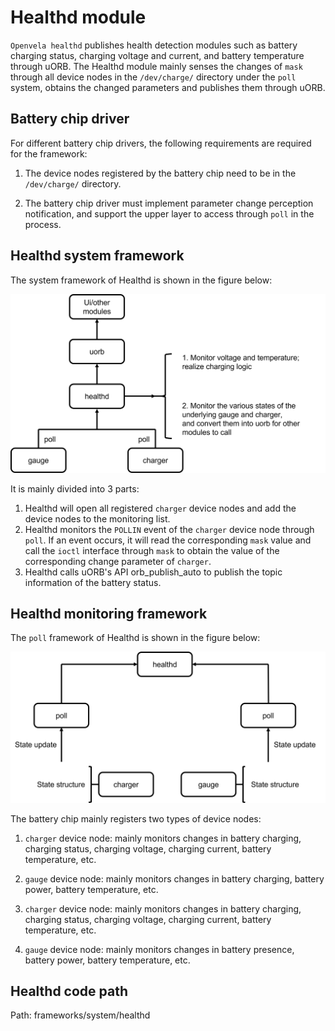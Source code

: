 # Healthd module

`Openvela healthd` publishes health detection modules such as battery charging status, charging voltage and current, and battery temperature through uORB. The Healthd module mainly senses the changes of `mask` through all device nodes in the `/dev/charge/` directory under the `poll` system, obtains the changed parameters and publishes them through uORB.

## Battery chip driver
For different battery chip drivers, the following requirements are required for the framework:

1. The device nodes registered by the battery chip need to be in the `/dev/charge/` directory.

2. The battery chip driver must implement parameter change perception notification, and support the upper layer to access through `poll` in the process.

## Healthd system framework
The system framework of Healthd is shown in the figure below:

![healthd system framework](./chart/healthd_sys.png)

It is mainly divided into 3 parts:

1. Healthd will open all registered `charger` device nodes and add the device nodes to the monitoring list.
2. Healthd monitors the `POLLIN` event of the `charger` device node through `poll`. If an event occurs, it will read the corresponding `mask` value and call the `ioctl` interface through `mask` to obtain the value of the corresponding change parameter of `charger`.
3. Healthd calls uORB's API orb_publish_auto to publish the topic information of the battery status.

## Healthd monitoring framework
The `poll` framework of Healthd is shown in the figure below:

![healthd detection framework](./chart/healthd_poll.png)

The battery chip mainly registers two types of device nodes:

1. `charger` device node: mainly monitors changes in battery charging, charging status, charging voltage, charging current, battery temperature, etc.
2. `gauge` device node: mainly monitors changes in battery charging, battery power, battery temperature, etc.

1. `charger` device node: mainly monitors changes in battery charging, charging status, charging voltage, charging current, battery temperature, etc.

2. `gauge` device node: mainly monitors changes in battery presence, battery power, battery temperature, etc.

## Healthd code path
Path: frameworks/system/healthd
